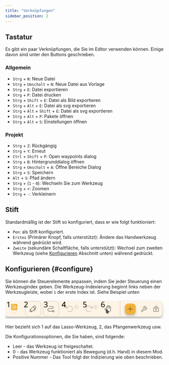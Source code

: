 ```yaml
---
title: "Verknüpfungen"
sidebar_position: 2
---
```



## Tastatur

Es gibt ein paar Verknüpfungen, die Sie im Editor verwenden können. Einige davon sind unter den Buttons geschrieben.

### Allgemein

* `Strg` + `N`: Neue Datei
* `Strg` + `Umschalt` + `N`: Neue Datei aus Vorlage
* `Strg` + `E`: Datei exportieren
* `Strg` + `P`: Datei drucken
* `Strg` + `Shift` + `E`: Datei als Bild exportieren
* `Strg` + `Alt` + `E`: Datei als svg exportieren
* `Strg` + `Alt` + `Shift` + `E`: Datei als svg exportieren
* `Strg` + `Alt` + `P`: Pakete öffnen
* `Strg` + `Alt` + `S`: Einstellungen öffnen

### Projekt

* `Strg` + `Z`: Rückgängig
* `Strg` + `Y`: Erneut
* `Ctrl` + `Shift` + `P`: Open waypoints dialog
* `Strg` + `B`: Hintergrunddialog öffnen
* `Strg` + `Umschalt` + `A`: Öffne Bereiche Dialog
* `Strg` + `S`: Speichern
* `Alt` + `S`: Pfad ändern
* `Strg` + (`1` - `0`): Wechseln Sie zum Werkzeug
* `Strg` + `+`: Zoomen
* `Strg` + `-`: Verkleinern

## Stift

Standardmäßig ist der Stift so konfiguriert, dass er wie folgt funktioniert:
* `Pen`: als Stift konfiguriert.
* `Erstes` (Primärer Knopf, falls unterstützt): Ändere das Handwerkzeug während gedrückt wird.
* `Zweite` (sekundäre Schaltfläche, falls unterstützt): Wechsel zum zweiten Werkzeug (siehe [Konfigurieren](#configure) Abschnitt unten) während gedrückt.



## Konfigurieren {#configure}

Sie können die Steuerelemente anpassen, indem Sie jeder Steuerung einen Werkzeugindex geben. Die Werkzeug-Indexierung beginnt links neben der Werkzeugleiste, wobei `1` der erste Index ist. Siehe Beispiel unten

![toolbar nummeriert](toolbar_numbered.png)

Hier bezieht sich 1 auf das Lasso-Werkzeug, 2, das Pfangenwerkzeug usw.

Die Konfigurationsoptionen, die Sie haben, sind folgende:

* Leer - das Werkzeug ist freigeschaltet.
* 0 - das Werkzeug funktioniert als Bewegung (d.h. Hand) in diesem Mod.
* Positive Nummer - Das Tool folgt der Indizierung wie oben beschrieben. 


